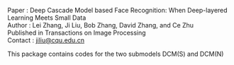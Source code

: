 Paper : Deep Cascade Model based Face Recognition: When Deep-layered Learning Meets Small Data<br />
Author : Lei Zhang, Ji Liu, Bob Zhang, David Zhang, and Ce Zhu<br />
Published in Transactions on Image Processing<br />
Contact : jiliu@cqu.edu.cn<br />

This package contains codes for the two submodels DCM(S) and DCM(N)


